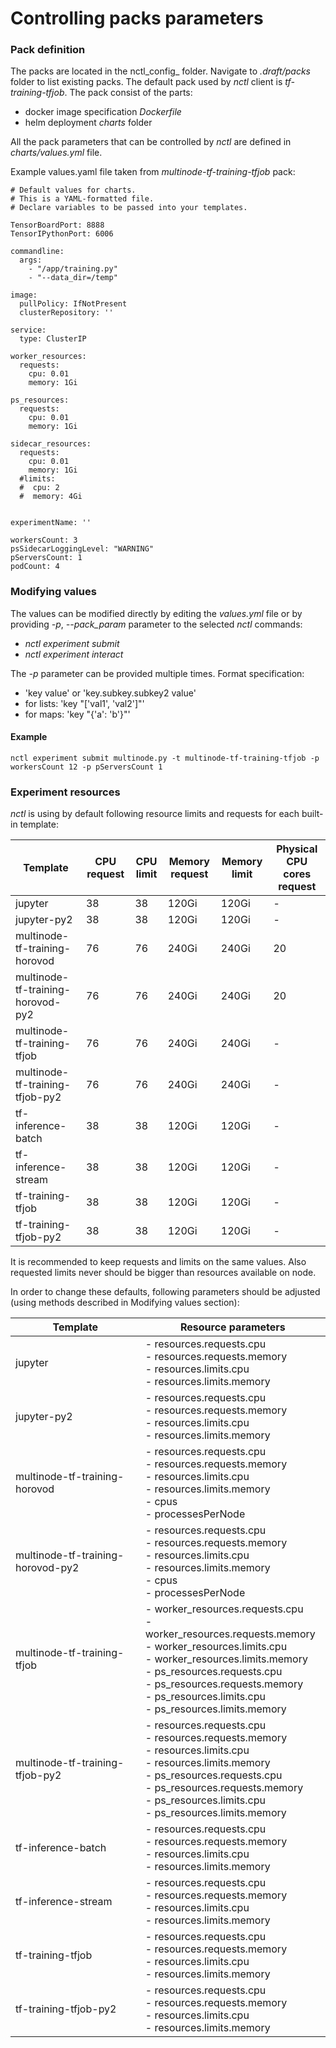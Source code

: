 # Controlling packs parameters

### Pack definition 
The packs are located in the nctl_config_ folder. Navigate to _.draft/packs_ folder to list existing packs.
The default pack used by _nctl_ client is _tf-training-tfjob_. The pack consist of the parts:
* docker image specification _Dockerfile_ 
* helm deployment _charts_ folder

All the pack parameters that can be controlled by _nctl_ are defined in _charts/values.yml_ file.

Example values.yaml file taken from _multinode-tf-training-tfjob_ pack:
    
	# Default values for charts.
	# This is a YAML-formatted file.
	# Declare variables to be passed into your templates.

	TensorBoardPort: 8888
	TensorIPythonPort: 6006

	commandline:
	  args:
	    - "/app/training.py"
	    - "--data_dir=/temp"

	image:
	  pullPolicy: IfNotPresent
	  clusterRepository: ''

	service:
	  type: ClusterIP

	worker_resources:
	  requests:
	    cpu: 0.01
	    memory: 1Gi

	ps_resources:
	  requests:
	    cpu: 0.01
	    memory: 1Gi

	sidecar_resources:
	  requests:
	    cpu: 0.01
	    memory: 1Gi
	  #limits:
	  #  cpu: 2
	  #  memory: 4Gi


	experimentName: ''

	workersCount: 3
	psSidecarLoggingLevel: "WARNING"
	pServersCount: 1
	podCount: 4

    
### Modifying values

The values can be modified directly by editing the _values.yml_ file or by providing _-p_, _--pack_param_ parameter to the selected _nctl_ commands:
 * _nctl experiment submit_
 * _nctl experiment interact_
 
The _-p_ parameter can be provided multiple times.
Format specification:
 * 'key value' or 'key.subkey.subkey2 value'
 * for lists: 'key "['val1', 'val2']"'
 * for maps: 'key "{'a': 'b'}"'
 
#### Example

    nctl experiment submit multinode.py -t multinode-tf-training-tfjob -p workersCount 12 -p pServersCount 1

### Experiment resources

_nctl_ is using by default following resource limits and requests for each built-in template:

| Template      | CPU   request | CPU limit | Memory request | Memory limit | Physical CPU cores request
| --- | --- | --- | --- | --- | --- |
| jupyter       | 38 | 38 | 120Gi | 120Gi | - |
| jupyter-py2   | 38 | 38 | 120Gi | 120Gi | - |
| multinode-tf-training-horovod | 76 | 76 | 240Gi | 240Gi | 20 |
| multinode-tf-training-horovod-py2 | 76 | 76 | 240Gi | 240Gi | 20 |
| multinode-tf-training-tfjob | 76 | 76 | 240Gi | 240Gi | - |
| multinode-tf-training-tfjob-py2 | 76 | 76 | 240Gi | 240Gi | - |
| tf-inference-batch | 38 | 38 | 120Gi | 120Gi | - |
| tf-inference-stream | 38 | 38 | 120Gi | 120Gi | - |
| tf-training-tfjob | 38 | 38 | 120Gi | 120Gi | - |
| tf-training-tfjob-py2 | 38 | 38 | 120Gi | 120Gi | - |

It is recommended to keep requests and limits on the same values. Also requested limits never should be bigger than resources available on node.

In order to change these defaults, following parameters should be adjusted (using methods described in Modifying values section):

| Template      | Resource parameters |
| --- | --- | 
| jupyter       | - resources.requests.cpu<br> - resources.requests.memory<br> - resources.limits.cpu<br> - resources.limits.memory |
| jupyter-py2       | - resources.requests.cpu<br> - resources.requests.memory<br> - resources.limits.cpu<br> -  resources.limits.memory |
| multinode-tf-training-horovod | - resources.requests.cpu<br> - resources.requests.memory<br> - resources.limits.cpu<br> - resources.limits.memory<br> - cpus<br> - processesPerNode |
| multinode-tf-training-horovod-py2 | - resources.requests.cpu<br> - resources.requests.memory<br> - resources.limits.cpu<br> - resources.limits.memory<br> - cpus<br> - processesPerNode |
| multinode-tf-training-tfjob | - worker_resources.requests.cpu<br> - worker_resources.requests.memory<br> - worker_resources.limits.cpu<br> - worker_resources.limits.memory<br> - ps_resources.requests.cpu<br> - ps_resources.requests.memory<br> - ps_resources.limits.cpu<br> - ps_resources.limits.memory |
| multinode-tf-training-tfjob-py2 | - resources.requests.cpu<br> - resources.requests.memory<br> - resources.limits.cpu<br> - resources.limits.memory <br> - ps_resources.requests.cpu<br> - ps_resources.requests.memory<br> - ps_resources.limits.cpu<br> - ps_resources.limits.memory |
| tf-inference-batch | - resources.requests.cpu<br> - resources.requests.memory<br> - resources.limits.cpu<br> - resources.limits.memory |
| tf-inference-stream | - resources.requests.cpu<br> - resources.requests.memory<br> - resources.limits.cpu<br> - resources.limits.memory |
| tf-training-tfjob | - resources.requests.cpu<br> - resources.requests.memory<br> - resources.limits.cpu<br> - resources.limits.memory |
| tf-training-tfjob-py2 | - resources.requests.cpu<br> - resources.requests.memory<br> - resources.limits.cpu<br> - resources.limits.memory |
